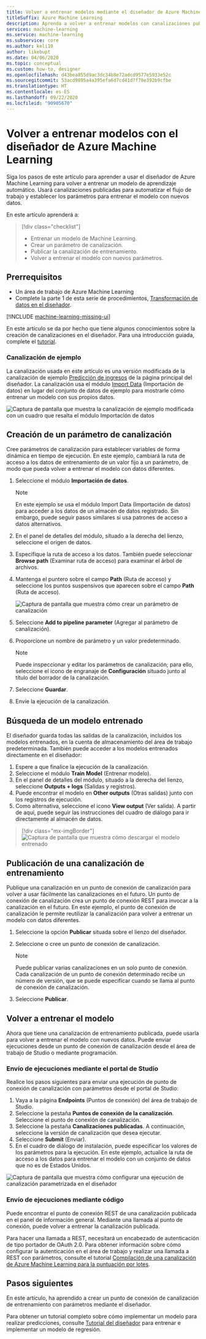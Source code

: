 ```yaml
---
title: Volver a entrenar modelos mediante el diseñador de Azure Machine Learning
titleSuffix: Azure Machine Learning
description: Aprenda a volver a entrenar modelos con canalizaciones publicadas en el diseñador de Azure Machine Learning.
services: machine-learning
ms.service: machine-learning
ms.subservice: core
ms.author: keli19
author: likebupt
ms.date: 04/06/2020
ms.topic: conceptual
ms.custom: how-to, designer
ms.openlocfilehash: d43bea855d9ac3dc34b8e72adcd9577e5933e52c
ms.sourcegitcommit: 53acd9895a4a395efa6d7cd41d7f78e392b9cfbe
ms.translationtype: HT
ms.contentlocale: es-ES
ms.lasthandoff: 09/22/2020
ms.locfileid: "90905670"
---
```

# <a name="retrain-models-with-azure-machine-learning-designer"></a>Volver a entrenar modelos con el diseñador de Azure Machine Learning


Siga los pasos de este artículo para aprender a usar el diseñador de Azure Machine Learning para volver a entrenar un modelo de aprendizaje automático. Usará canalizaciones publicadas para automatizar el flujo de trabajo y establecer los parámetros para entrenar el modelo con nuevos datos. 

En este artículo aprenderá a:

> [!div class="checklist"]
> * Entrenar un modelo de Machine Learning.
> * Crear un parámetro de canalización.
> * Publicar la canalización de entrenamiento.
> * Volver a entrenar el modelo con nuevos parámetros.

## <a name="prerequisites"></a>Prerrequisitos

* Un área de trabajo de Azure Machine Learning
* Complete la parte 1 de esta serie de procedimientos, [Transformación de datos en el diseñador](how-to-designer-transform-data.md).

[!INCLUDE [machine-learning-missing-ui](../../includes/machine-learning-missing-ui.md)]

En este artículo se da por hecho que tiene algunos conocimientos sobre la creación de canalizaciones en el diseñador. Para una introducción guiada, complete el [tutorial](tutorial-designer-automobile-price-train-score.md). 

### <a name="sample-pipeline"></a>Canalización de ejemplo

La canalización usada en este artículo es una versión modificada de la canalización de ejemplo [Predicción de ingresos](samples-designer.md#classification) de la página principal del diseñador. La canalización usa el módulo [Import Data](algorithm-module-reference/import-data.md) (Importación de datos) en lugar del conjunto de datos de ejemplo para mostrarle cómo entrenar un modelo con sus propios datos.

![Captura de pantalla que muestra la canalización de ejemplo modificada con un cuadro que resalta el módulo Importación de datos](./media/how-to-retrain-designer/modified-sample-pipeline.png)

## <a name="create-a-pipeline-parameter"></a>Creación de un parámetro de canalización

Cree parámetros de canalización para establecer variables de forma dinámica en tiempo de ejecución. En este ejemplo, cambiará la ruta de acceso a los datos de entrenamiento de un valor fijo a un parámetro, de modo que pueda volver a entrenar el modelo con datos diferentes.

1. Seleccione el módulo **Importación de datos**.

    > [!NOTE]
    > En este ejemplo se usa el módulo Import Data (Importación de datos) para acceder a los datos de un almacén de datos registrado. Sin embargo, puede seguir pasos similares si usa patrones de acceso a datos alternativos.

1. En el panel de detalles del módulo, situado a la derecha del lienzo, seleccione el origen de datos.

1. Especifique la ruta de acceso a los datos. También puede seleccionar **Browse path** (Examinar ruta de acceso) para examinar el árbol de archivos. 

1. Mantenga el puntero sobre el campo **Path** (Ruta de acceso) y seleccione los puntos suspensivos que aparecen sobre el campo **Path** (Ruta de acceso).

    ![Captura de pantalla que muestra cómo crear un parámetro de canalización](media/how-to-retrain-designer/add-pipeline-parameter.png)

1. Seleccione **Add to pipeline parameter** (Agregar al parámetro de canalización).

1. Proporcione un nombre de parámetro y un valor predeterminado.

   > [!NOTE]
   > Puede inspeccionar y editar los parámetros de canalización; para ello, seleccione el icono de engranaje de **Configuración** situado junto al título del borrador de la canalización. 

1. Seleccione **Guardar**.

1. Envíe la ejecución de la canalización.

## <a name="find-a-trained-model"></a>Búsqueda de un modelo entrenado

El diseñador guarda todas las salidas de la canalización, incluidos los modelos entrenados, en la cuenta de almacenamiento del área de trabajo predeterminada. También puede acceder a los modelos entrenados directamente en el diseñador:

1. Espere a que finalice la ejecución de la canalización.
1. Seleccione el módulo **Train Model** (Entrenar modelo).
1. En el panel de detalles del módulo, situado a la derecha del lienzo, seleccione **Outputs + logs** (Salidas y registros).
1. Puede encontrar el modelo en **Other outputs** (Otras salidas) junto con los registros de ejecución.
1. Como alternativa, seleccione el icono **View output** (Ver salida). A partir de aquí, puede seguir las instrucciones del cuadro de diálogo para ir directamente al almacén de datos. 

> [!div class="mx-imgBorder"]
> ![Captura de pantalla que muestra cómo descargar el modelo entrenado](./media/how-to-retrain-designer/trained-model-view-output.png)

## <a name="publish-a-training-pipeline"></a>Publicación de una canalización de entrenamiento

Publique una canalización en un punto de conexión de canalización para volver a usar fácilmente las canalizaciones en el futuro. Un punto de conexión de canalización crea un punto de conexión REST para invocar a la canalización en el futuro. En este ejemplo, el punto de conexión de canalización le permite reutilizar la canalización para volver a entrenar un modelo con datos diferentes.

1. Seleccione la opción **Publicar** situada sobre el lienzo del diseñador.
1. Seleccione o cree un punto de conexión de canalización.

   > [!NOTE]
   > Puede publicar varias canalizaciones en un solo punto de conexión. Cada canalización de un punto de conexión determinado recibe un número de versión, que se puede especificar cuando se llama al punto de conexión de canalización.

1. Seleccione **Publicar**.

## <a name="retrain-your-model"></a>Volver a entrenar el modelo

Ahora que tiene una canalización de entrenamiento publicada, puede usarla para volver a entrenar el modelo con nuevos datos. Puede enviar ejecuciones desde un punto de conexión de canalización desde el área de trabajo de Studio o mediante programación.

### <a name="submit-runs-by-using-the-studio-portal"></a>Envío de ejecuciones mediante el portal de Studio

Realice los pasos siguientes para enviar una ejecución de punto de conexión de canalización con parámetros desde el portal de Studio:

1. Vaya a la página **Endpoints** (Puntos de conexión) del área de trabajo de Studio.
1. Seleccione la pestaña **Puntos de conexión de la canalización**. Seleccione el punto de conexión de canalización.
1. Seleccione la pestaña **Canalizaciones publicadas**. A continuación, seleccione la versión de canalización que desea ejecutar.
1. Seleccione **Submit** (Enviar).
1. En el cuadro de diálogo de instalación, puede especificar los valores de los parámetros para la ejecución. En este ejemplo, actualice la ruta de acceso a los datos para entrenar el modelo con un conjunto de datos que no es de Estados Unidos.

![Captura de pantalla que muestra cómo configurar una ejecución de canalización parametrizada en el diseñador](./media/how-to-retrain-designer/published-pipeline-run.png)

### <a name="submit-runs-by-using-code"></a>Envío de ejecuciones mediante código

Puede encontrar el punto de conexión REST de una canalización publicada en el panel de información general. Mediante una llamada al punto de conexión, puede volver a entrenar la canalización publicada.

Para hacer una llamada a REST, necesitará un encabezado de autenticación de tipo portador de OAuth 2.0. Para obtener información sobre cómo configurar la autenticación en el área de trabajo y realizar una llamada a REST con parámetros, consulte el tutorial [Compilación de una canalización de Azure Machine Learning para la puntuación por lotes](tutorial-pipeline-batch-scoring-classification.md#publish-and-run-from-a-rest-endpoint).

## <a name="next-steps"></a>Pasos siguientes

En este artículo, ha aprendido a crear un punto de conexión de canalización de entrenamiento con parámetros mediante el diseñador.

Para obtener un tutorial completo sobre cómo implementar un modelo para realizar predicciones, consulte [Tutorial del diseñador](tutorial-designer-automobile-price-train-score.md) para entrenar e implementar un modelo de regresión.
